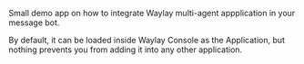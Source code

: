 Small demo app on how to integrate Waylay multi-agent appplication in your message bot. 

By default, it can be loaded inside Waylay Console as the Application, but nothing prevents you from adding it into any other application.

